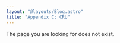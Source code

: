 ```yaml
---
layout: "@layouts/Blog.astro"
title: "Appendix C: CRU"
---
```


The page you are looking for does not exist.